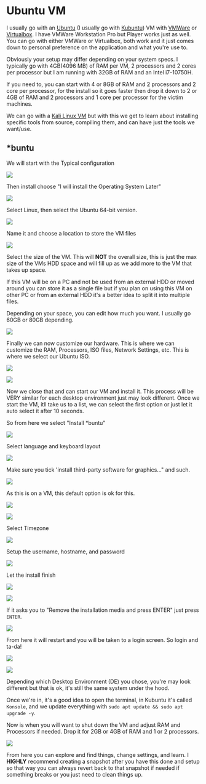 # Ubuntu VM

I usually go with an [Ubuntu](https://ubuntu.com/) (I usually go with [Kubuntu](https://kubuntu.org/)) VM with [VMWare](https://customerconnect.vmware.com/en/downloads/details?downloadGroup=WKST-PLAYER-1623-NEW\&productId=1039\&rPId=85399) or [Virtualbox](https://www.virtualbox.org/). I have VMWare Workstation Pro but Player works just as well. You can go with either VMWare or Virtualbox, both work and it just comes down to personal preference on the application and what you're use to.

Obviously your setup may differ depending on your system specs. I typically go with 4GB(4096 MB) of RAM per VM, 2 processors and 2 cores per processor but I am running with 32GB of RAM and an Intel i7-10750H.

If you need to, you can start with 4 or 8GB of RAM and 2 processors and 2 core per processor, for the install so it goes faster then drop it down to 2 or 4GB of RAM and 2 processors and 1 core per processor for the victim machines.

We can go with a [Kali Linux VM](https://www.kali.org/get-kali/) but with this we get to learn about installing specific tools from source, compiling them, and can have just the tools we want/use.&#x20;

## \*buntu

We will start with the Typical configuration

![](<../../.gitbook/assets/image (214).png>)

Then install choose "I will install the Operating System Later"

![](<../../.gitbook/assets/image (343).png>)

Select Linux, then select the Ubuntu 64-bit version.

![](<../../.gitbook/assets/image (251).png>)

Name it and choose a location to store the VM files

![](<../../.gitbook/assets/image (475).png>)

Select the size of the VM. This will **NOT** the overall size, this is just the max size of the VMs HDD space and will fill up as we add more to the VM that takes up space.

If this VM will be on a PC and not be used from an external HDD or moved around you can store it as a single file but if you plan on using this VM on other PC or from an external HDD it's a better idea to split it into multiple files.

Depending on your space, you can edit how much you want. I usually go 60GB or 80GB depending.

![](<../../.gitbook/assets/image (558).png>)

Finally we can now customize our hardware. This is where we can customize the RAM, Processors, ISO files, Network Settings, etc. This is where we select our Ubuntu ISO.

![](<../../.gitbook/assets/image (234).png>)

![](<../../.gitbook/assets/image (478).png>)

Now we close that and can start our VM and install it. This process will be VERY similar for each desktop environment just may look different. Once we start the VM, itll take us to a list, we can select the first option or just let it auto select it after 10 seconds.

So from here we select "Install \*buntu"

![](<../../.gitbook/assets/image (374).png>)

Select language and keyboard layout

![](<../../.gitbook/assets/image (329).png>)

Make sure you tick 'install third-party software for graphics..." and such.&#x20;

![](<../../.gitbook/assets/image (761).png>)

As this is on a VM, this default option is ok for this.

![](<../../.gitbook/assets/image (249).png>)

![](<../../.gitbook/assets/image (432).png>)

Select Timezone

![](<../../.gitbook/assets/image (513).png>)

Setup the username, hostname, and password

![](<../../.gitbook/assets/image (383).png>)

Let the install finish

![](<../../.gitbook/assets/image (419).png>)

![](<../../.gitbook/assets/image (539).png>)

If it asks you to "Remove the installation media and press ENTER" just press `ENTER`.

![](<../../.gitbook/assets/image (220).png>)

From here it will restart and you will be taken to a login screen. So login and ta-da!

![](<../../.gitbook/assets/image (217).png>)

![](<../../.gitbook/assets/image (155).png>)

Depending which Desktop Environment (DE) you chose, you're may look different but that is ok, it's still the same system under the hood.

Once we're in, it's a good idea to open the terminal, in Kubuntu it's called `Konsole`, and we update everything with `sudo apt update && sudo apt upgrade -y`.

Now is when you will want to shut down the VM and adjust RAM and Processors if needed. Drop it for 2GB or 4GB of RAM and 1 or 2 processors.

![](<../../.gitbook/assets/image (201).png>)

From here you can explore and find things, change settings, and learn. I **HIGHLY** recommend creating a snapshot after you have this done and setup so that way you can always revert back to that snapshot if needed if something breaks or you just need to clean things up.
